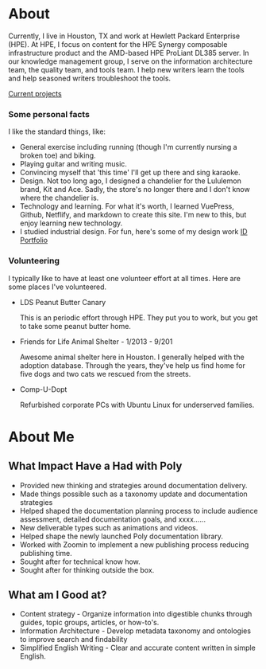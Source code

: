 # About


Currently, I live in Houston, TX and work at Hewlett Packard Enterprise (HPE). At HPE, I focus on content for the HPE Synergy composable infrastructure product and the AMD-based HPE ProLiant DL385 server. In our knowledge management group, I serve on the information architecture team, the quality team, and tools team. I help new writers learn the tools and help seasoned writers troubleshoot the tools. 

[Current projects](projects.html)

### Some personal facts

I like the standard things, like:
* General exercise including running (though I'm currently nursing a broken toe) and biking.
* Playing guitar and writing music.
* Convincing myself that 'this time' I'll get up there and sing karaoke.
* Design. Not too long ago, I designed a chandelier for the Lululemon brand, Kit and Ace. Sadly, the store's no longer there and I don't know where the chandelier is.
* Technology and learning. For what it's worth, I learned VuePress, Github, Netflify, and markdown to create this site. I'm new to this, but enjoy learning new technology. 
* I studied industrial design. For fun, here's some of my design work [ID Portfolio](https://www.behance.net/chriskpeterson)


### Volunteering

I typically like to have at least one volunteer effort at all times. Here are some places I've volunteered.
* LDS Peanut Butter Canary

  This is an periodic effort through HPE. They put you to work, but you get to take some peanut butter home. 

* Friends for Life Animal Shelter - 1/2013 - 9/201

  Awesome animal shelter here in Houston. I generally helped with the adoption database. Through the years, they've help us find home for five dogs and two cats we rescued from the streets.

* Comp-U-Dopt

  Refurbished corporate PCs with Ubuntu Linux for underserved families. 


# About Me

## What Impact Have a Had with Poly

- Provided new thinking and strategies around documentation delivery.
- Made things possible such as a taxonomy update and documentation strategies
- Helped shaped the documentation planning process to include audience assessment, detailed documentation goals, and xxxx......
- New deliverable types such as animations and videos.
- Helped shape the newly launched Poly documentation library.
- Worked with Zoomin to implement a new publishing process reducing publishing time.
- Sought after for technical know how.
- Sought after for thinking outside the box.

## What am I Good at?

- Content strategy - Organize information into digestible chunks through guides, topic groups, articles, or how-to's.
- Information Architecture - Develop metadata taxonomy and ontologies to improve search and findability
- Simplified English Writing - Clear and accurate content written in simple English.
